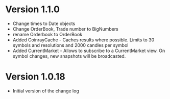 # Version 1.1.0
- Change times to Date objects
- Change OrderBook, Trade number to BigNumbers
- rename Orderbook to OrderBook
- Added CoinrayCache - Caches results where possible. Limits to 30 symbols and resolutions and 2000 candles per symbol
- Added CurrentMarket - Allows to subscribe to a CurrentMarket view. On symbol changes, new snapshots will be broadcasted.
 

# Version 1.0.18
- Initial version of the change log
